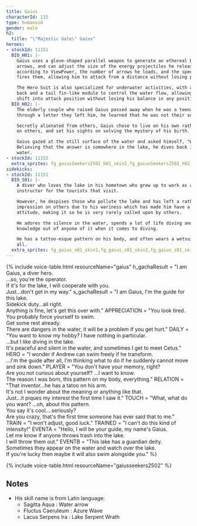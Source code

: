 ```yaml
---
title: Gaius
characterId: 115
type: humanoid
gender: male
h2:
  title: "\"Majestic Gale\" Gaius"
heroes:
- stockId: 11151
  BIO_H01: |-
    Gaius uses a glove-shaped parallel weapon to generate an ethereal bow and
    arrows, and can adjust the size of the energy projectiles he releases as arrows
    according to ViewPower, the number of arrows he loads, and the speed at which he
    fires them, allowing him to attack from a distance without losing power.

    The Hero Suit is also specialized for underwater activities, with a ring on the
    back and a tail fin-like module to control the water flow, allowing the hero to
    shift into attack position without losing his balance in any position.
  BIO_H02: |-
    The elderly couple who raised Gaius passed away when he was a teenager, and
    through a letter they left him, he learned that he was not their son by blood.

    Secretly alienated from others, Gaius chose to live on his own rather than rely
    on others, and set his sights on solving the mystery of his birth.

    Gaius gazed at the still surface of the water and asked himself, "Who am I?
    Believing that the answer is somewhere in the lake, he dives back into the
    water.
- stockId: 11152
  extra_sprites: fg_gaiusSeekers2502_h01_skin2,fg_gaiusSeekers2502_h02_skin3,fg_gaiusSeekers2502_h02_skin4
sidekicks:
- stockId: 11151
  BIO_S01: |-
    A diver who loves the lake in his hometown who grew up to work as a guide
    instructor for the tourists that visit.

    However, he despises those who pollute the lake and has left a rather scary
    impression on others due to his wariness which has made him have a very intense
    attitude, making it so he is very rarely called upon by others.

    He adores the silence in the water, spends a lot of life diving and has the most
    knowledge out of anyone of it when it comes to diving.

    He has a tattoo-esque pattern on his body, and often wears a wetsuit to hide it
    all.
  extra_sprites: fg_gaius_s01_skin1,fg_gaius_s01_skin2,fg_gaius_s01_skin3,fg_gaius_s01_skin4
---
```


{% include voice-table.html resourceName="gaius"
h_gachaResult = "I am Gaius, a diver hero.<br>…so, you're the operator.<br>If it's for the lake, I will cooperate with you.<br>Just…don't get in my way."
s_gachaResult = "I am Gaius, I'm the guide for this lake.<br>Sidekick duty…all right.<br>Anything is fine, let's get this over with."
APPRECIATION = "You look tired.<br>You probably force yourself to swim.<br>Get some rest already.<br>There are dangers in the water, it will be a problem if you get hurt."
DAILY = "You want to know my hobby? I have nothing in particular.<br>…but I like diving in the lake.<br>It's peaceful and silent in the water, and sometimes I get to meet Cetus."
HERO = "I wonder if Andrew can swim freely if he transform.<br>…I'm the guide after all, I'm thinking what to do if he suddenly cannot move and sink down."
PLAYER = "You don't have your memory, right?<br>Are you not curious about yourself? …I want to know.<br>The reason I was born, this pattern on my body, everything."
RELATION = "That inventor…he has a tatoo on his arm.<br>It's not I wonder about the meaning or anything like that.<br>Just…it piques my interest the first time I saw it."
TOUCH = "What, what do you want? …oh, about this pattern.<br>You say it's cool....seriously?<br>Are you crazy, that's the first time someone has ever said that to me."
TRAIN = "I won't adjust, good luck."
TRAINED = "I can't do this kind of intensity!"
EVENTA = "Hello, I will be your guide, my name's Gaius.<br>Let me know if anyone throws trash into the lake.<br>I will throw them out."
EVENTB = "This lake has a guardian deity.<br>Sometimes they appear on the water and watch over the lake.<br>If you're lucky then maybe it will also swim alongside you."
%}

{% include voice-table.html resourceName="gaiusseekers2502"
%}

## Notes

- His skill name is from Latin language:
  - Sagitta Aqua : Water arrow
  - Fluctus Caeruleum  : Azure Wave
  - Lacus Serpens Ira : Lake Serpent Wrath
